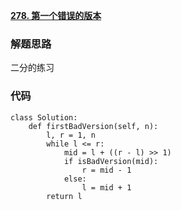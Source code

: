 **[278. 第一个错误的版本](https://leetcode-cn.com/problems/first-bad-version/)**



### 解题思路
二分的练习

### 代码

```python3
class Solution:
    def firstBadVersion(self, n):
        l, r = 1, n
        while l <= r:
            mid = l + ((r - l) >> 1)
            if isBadVersion(mid):
                r = mid - 1
            else:
                l = mid + 1
        return l
```

